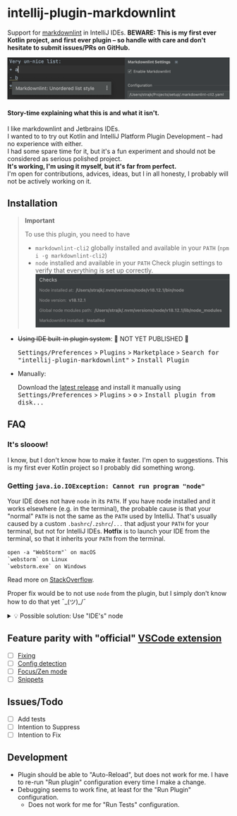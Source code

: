 # intellij-plugin-markdownlint

<!--
![Build](https://github.com/Strajk/intellij-plugin-markdownlint/workflows/Build/badge.svg)
[![Version](https://img.shields.io/jetbrains/plugin/v/PLUGIN_ID.svg)](https://plugins.jetbrains.com/plugin/PLUGIN_ID)
[![Downloads](https://img.shields.io/jetbrains/plugin/d/PLUGIN_ID.svg)](https://plugins.jetbrains.com/plugin/PLUGIN_ID)
-->

<!-- Plugin description -->
Support for [markdownlint](https://github.com/DavidAnson/markdownlint) in IntelliJ IDEs.
**BEWARE: This is my first ever Kotlin project, and first ever plugin – so handle with care and don't hesitate to submit issues/PRs on GitHub.**
<!-- Plugin description end -->

![Screenshot](screenshot.png)

#### Story-time explaining what this is and what it isn't.

I like markdownlint and Jetbrains IDEs.  
I wanted to to try out Kotlin and IntelliJ Platform Plugin Development – had no experience with either.  
I had some spare time for it, but it's a fun experiment and should not be considered as serious polished project.  
**It's working, I'm using it myself, but it's far from perfect.**  
I'm open for contributions, advices, ideas, but I in all honesty, I probably will not be actively working on it.


## Installation

> **Important**
>
> To use this plugin, you need to have
> * `markdownlint-cli2` globally installed and available in your `PATH` (`npm i -g markdownlint-cli2`)
> * `node` installed and available in your `PATH`
> Check plugin settings to verify that everything is set up correctly.
> ![](./screenshot-checks.png)

- ~~Using IDE built-in plugin system~~: 🚫 NOT YET PUBLISHED 🚫
  
  <kbd>Settings/Preferences</kbd> > <kbd>Plugins</kbd> > <kbd>Marketplace</kbd> > <kbd>Search for "intellij-plugin-markdownlint"</kbd> >
  <kbd>Install Plugin</kbd>
  
- Manually:

  Download the [latest release](https://github.com/Strajk/intellij-plugin-markdownlint/releases/latest) and install it manually using
  <kbd>Settings/Preferences</kbd> > <kbd>Plugins</kbd> > <kbd>⚙️</kbd> > <kbd>Install plugin from disk...</kbd>


## FAQ

### It's slooow!

I know, but I don't know how to make it faster. I'm open to suggestions. This is my first ever Kotlin project so I probably did something wrong.

### Getting `java.io.IOException: Cannot run program "node"`

Your IDE does not have `node` in its `PATH`. 
If you have node installed and it works elsewhere (e.g. in the terminal), 
the probable cause is that your "normal" `PATH` is not the same as the `PATH` used by IntelliJ.
That's usually caused by a custom `.bashrc`/`.zshrc`/`...` that adjust your `PATH` for your terminal, but not for IntelliJ IDEs.
**Hotfix** is to launch your IDE from the terminal, so that it inherits your `PATH` from the terminal.
```
open -a "WebStorm"` on macOS
`webstorm` on Linux
`webstorm.exe` on Windows
```
Read more on [StackOverflow](https://stackoverflow.com/questions/15201763/intellij-does-not-recognize-path-variable).

Proper fix would be to not use `node` from the plugin, but I simply don't know how to do that yet ¯\_(ツ)_/¯

<details>
<summary>💡 Possible solution: Use "IDE's" node</summary>

Maybe rather than depending on system `node`, we could:

- specify `NodeJs` in `platformPlugins` in `gradle.properties` to require Node
- use `NodeJsInterpreter`
- StLint seems to work that way, maybe we can take inspiration from there

</details>

## Feature parity with "official" [VSCode extension](https://github.com/DavidAnson/vscode-markdownlint)

- [ ] [Fixing](https://github.com/DavidAnson/vscode-markdownlint#fix)
- [ ] [Config detection](https://github.com/DavidAnson/vscode-markdownlint#markdownlintconfig)
- [ ] [Focus/Zen mode](https://github.com/DavidAnson/vscode-markdownlint#markdownlintfocusmode)
- [ ] [Snippets](https://github.com/DavidAnson/vscode-markdownlint#snippets)

## Issues/Todo

- [ ] Add tests
- [ ] Intention to Suppress
- [ ] Intention to Fix

## Development

- Plugin should be able to "Auto-Reload", but does not work for me. I have to re-run "Run plugin" configuration every time I make a change.
- Debugging seems to work fine, at least for the "Run Plugin" configuration.
  - Does not work for me for "Run Tests" configuration. 

